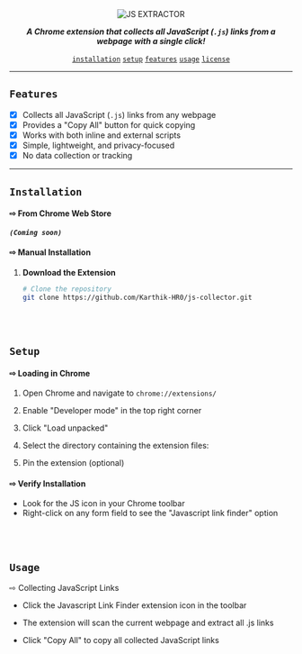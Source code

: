 

<div align="center">
  <img src="https://github.com/Karthik-HR0/JavaScript-File-Finder-/blob/main/icon128.png" alt="JS EXTRACTOR" /> 
</div>  

<div align="center">  

<p>  
  
  **_A Chrome extension that collects all JavaScript (`.js`) links from a webpage with a single click!_**  
</p>  

<div>
    
  <a href="#installation">`installation`</a>
  <a href="#setup">`setup`</a>
  <a href="#features">`features`</a>
  <a href="#using">`usage`</a>
  <a href="#license">`license`</a>
<!--  <a href="#donate">`donate`</a> -->
  
  </div>
</div>  

---

## **` Features `**  

- [x] Collects all JavaScript (`.js`) links from any webpage  
- [x] Provides a "Copy All" button for quick copying  
- [x] Works with both inline and external scripts  
- [x] Simple, lightweight, and privacy-focused  
- [x] No data collection or tracking  

---

## **`Installation`**  

#### ⇨ **From Chrome Web Store**  
  **_`(Coming soon)`_**  

#### ⇨ **Manual Installation**  

1. **Download the Extension**  
   ```bash
   # Clone the repository  
   git clone https://github.com/Karthik-HR0/js-collector.git
<br>
<br>


## `Setup`

#### ⇨ Loading in Chrome

1. Open Chrome and navigate to `chrome://extensions/`
2. Enable "Developer mode" in the top right corner
3. Click "Load unpacked"
4. Select the directory containing the extension files:


  
5. Pin the extension (optional)

#### ⇨ Verify Installation
- Look for the JS icon in your Chrome toolbar
- Right-click on any form field to see the "Javascript link finder" option

<br>
<br>



## `Usage`

⇨ Collecting JavaScript Links

- Click the Javascript Link Finder extension icon in the toolbar

- The extension will scan the current webpage and extract all .js links

- Click "Copy All" to copy all collected JavaScript links
